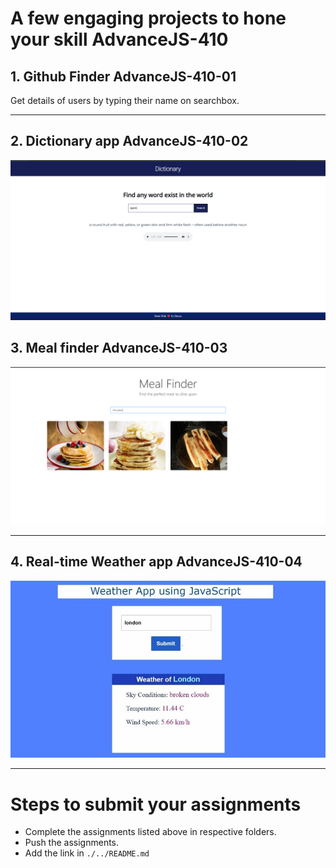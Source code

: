 # A few engaging projects to hone your skill AdvanceJS-410


## 1. Github Finder AdvanceJS-410-01


Get details of users by typing their name on searchbox.



<hr>

## 2. Dictionary app AdvanceJS-410-02



![](./image/dictionary.png)



## 3. Meal finder AdvanceJS-410-03



![](./image/meal-finder.png)

<hr>

## 4. Real-time Weather app AdvanceJS-410-04



![](./image/weather.jpg)




<hr>

# Steps to submit your assignments

- Complete the assignments listed above in respective folders.
- Push the assignments.
- Add the link in ```./../README.md``` 


